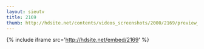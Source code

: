 ```yaml
---
layout: sieutv
title: 2169
thumb: http://hdsite.net/contents/videos_screenshots/2000/2169/preview_360p.mp4.jpg
---
```

{% include iframe src='http://hdsite.net/embed/2169' %}
 
